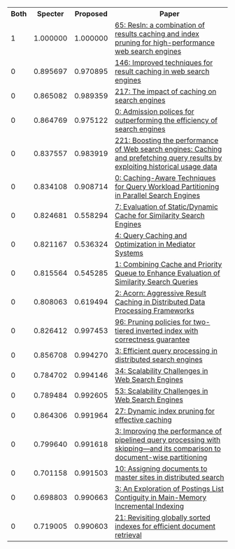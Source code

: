 <html><table><tr>
<th>Both</th>
<th>Specter</th>
<th>Proposed</th>
<th>Paper</th>
</tr>
<tr>
<td>1</td>
<td>1.000000</td>
<td>1.000000</td>
<td><a href="https://www.semanticscholar.org/paper/f77c37cef21462ba29b20aa99ff5fe730a4e5b17">65: ResIn: a combination of results caching and index pruning for high-performance web search engines</a></td>
</tr>
<tr>
<td>0</td>
<td>0.895697</td>
<td>0.970895</td>
<td><a href="https://www.semanticscholar.org/paper/648885685588f909866812fe4cc5e7ccebeb8eca">146: Improved techniques for result caching in web search engines</a></td>
</tr>
<tr>
<td>0</td>
<td>0.865082</td>
<td>0.989359</td>
<td><a href="https://www.semanticscholar.org/paper/438ba71aa25ca5e9d813ff683cc7f4fcbaf81cf1">217: The impact of caching on search engines</a></td>
</tr>
<tr>
<td>0</td>
<td>0.864769</td>
<td>0.975122</td>
<td><a href="https://www.semanticscholar.org/paper/a88f9e40006fdcc5d2f57acab374e37245332664">0: Admission polices for outperforming the efficiency of search engines</a></td>
</tr>
<tr>
<td>0</td>
<td>0.837557</td>
<td>0.983919</td>
<td><a href="https://www.semanticscholar.org/paper/7f7d58dd3163389470e67a1ffd4da45bb6f3f398">221: Boosting the performance of Web search engines: Caching and prefetching query results by exploiting historical usage data</a></td>
</tr>
<tr>
<td>0</td>
<td>0.834108</td>
<td>0.908714</td>
<td><a href="https://www.semanticscholar.org/paper/a92f282beca272cf2f495768b1c673af7f150614">0: Caching-Aware Techniques for Query Workload Partitioning in Parallel Search Engines</a></td>
</tr>
<tr>
<td>0</td>
<td>0.824681</td>
<td>0.558294</td>
<td><a href="https://www.semanticscholar.org/paper/24e790f96bc8bc1932740da2a54a3ef6f303ab15">7: Evaluation of Static/Dynamic Cache for Similarity Search Engines</a></td>
</tr>
<tr>
<td>0</td>
<td>0.821167</td>
<td>0.536324</td>
<td><a href="https://www.semanticscholar.org/paper/6a3cfbf9955cdd157b7ffc37a7d8faf413be2016">4: Query Caching and Optimization in Mediator Systems</a></td>
</tr>
<tr>
<td>0</td>
<td>0.815564</td>
<td>0.545285</td>
<td><a href="https://www.semanticscholar.org/paper/48307e3edef3ab2e207191df0dff63a701b395cb">1: Combining Cache and Priority Queue to Enhance Evaluation of Similarity Search Queries</a></td>
</tr>
<tr>
<td>0</td>
<td>0.808063</td>
<td>0.619494</td>
<td><a href="https://www.semanticscholar.org/paper/5a8844e627ca65c2e36efbfd7d3137676545896f">2: Acorn: Aggressive Result Caching in Distributed Data Processing Frameworks</a></td>
</tr>
<tr>
<td>0</td>
<td>0.826412</td>
<td>0.997453</td>
<td><a href="https://www.semanticscholar.org/paper/8cdab6370f1d4246161966d36684084163eca2d8">96: Pruning policies for two-tiered inverted index with correctness guarantee</a></td>
</tr>
<tr>
<td>0</td>
<td>0.856708</td>
<td>0.994270</td>
<td><a href="https://www.semanticscholar.org/paper/a5af8a44da956d956544d3ba96119cbd3ee29702">3: Efficient query processing in distributed search engines</a></td>
</tr>
<tr>
<td>0</td>
<td>0.784702</td>
<td>0.994146</td>
<td><a href="https://www.semanticscholar.org/paper/a0529e983fcbb4f8bb57459f7e6efa69d20b6a52">34: Scalability Challenges in Web Search Engines</a></td>
</tr>
<tr>
<td>0</td>
<td>0.789484</td>
<td>0.992605</td>
<td><a href="https://www.semanticscholar.org/paper/3cf0822f63e51be5343028bad7ee72a5882ef7de">53: Scalability Challenges in Web Search Engines</a></td>
</tr>
<tr>
<td>0</td>
<td>0.864306</td>
<td>0.991964</td>
<td><a href="https://www.semanticscholar.org/paper/ea4be6340e34223afc40ef1e561099df0d6b88f0">27: Dynamic index pruning for effective caching</a></td>
</tr>
<tr>
<td>0</td>
<td>0.799640</td>
<td>0.991618</td>
<td><a href="https://www.semanticscholar.org/paper/cd79e84ec2ceebb8df88c6fe78bb887975729052">3: Improving the performance of pipelined query processing with skipping—and its comparison to document-wise partitioning</a></td>
</tr>
<tr>
<td>0</td>
<td>0.701158</td>
<td>0.991503</td>
<td><a href="https://www.semanticscholar.org/paper/6e35bb49b28f8edac6ca48287cac6b5ef097b4ca">10: Assigning documents to master sites in distributed search</a></td>
</tr>
<tr>
<td>0</td>
<td>0.698803</td>
<td>0.990663</td>
<td><a href="https://www.semanticscholar.org/paper/943c7389c81cd44f2222ae8e97e1ecf3742ed331">3: An Exploration of Postings List Contiguity in Main-Memory Incremental Indexing</a></td>
</tr>
<tr>
<td>0</td>
<td>0.719005</td>
<td>0.990603</td>
<td><a href="https://www.semanticscholar.org/paper/704fc1d5a602ea01da1288c85ded799fae3bf99e">21: Revisiting globally sorted indexes for efficient document retrieval</a></td>
</tr>
</table></html>
